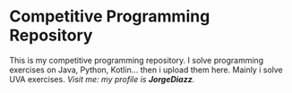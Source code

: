 # Competitive Programming Repository

This is my competitive programming repository. I solve programming exercises on Java, Python, Kotlin... then i upload them here.
Mainly i solve UVA exercises. *Visit me: my profile is **JorgeDiazz**.* 

 
